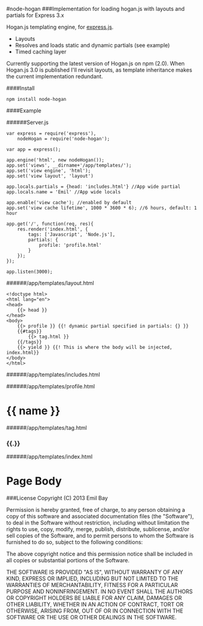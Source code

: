 #node-hogan
###Implementation for loading hogan.js with layouts and partials for Express 3.x

Hogan.js templating engine, for [express.js](http://expressjs.com/).

* Layouts
* Resolves and loads static and dynamic partials (see example)
* Timed caching layer

Currently supporting the latest version of Hogan.js on npm (2.0).
When Hogan.js 3.0 is published I'll revisit layouts, as template inheritance makes the current implementation redundant.

####Install

    npm install node-hogan

####Example

######Server.js

    var express = require('express'),
        nodeHogan = require('node-hogan');

    var app = express();

    app.engine('html', new nodeHogan());
    app.set('views', __dirname+'/app/templates/');
    app.set('view engine', 'html');
    app.set('view layout', 'layout')
    
    app.locals.partials = {head: 'includes.html'} //App wide partial
    app.locals.name = 'Emil' //App wide locals

    app.enable('view cache'); //enabled by default
    app.set('view cache lifetime', 1000 * 3600 * 6); //6 hours, default: 1 hour

    app.get('/', function(req, res){
        res.render('index.html', {
            tags: ['Javascript', 'Node.js'],
            partials: {
                profile: 'profile.html'
            }
        });
    });

    app.listen(3000);


######/app/templates/layout.html

    <!doctype html>
    <html lang="en">
    <head>
        {{> head }}
    </head>
    <body>
        {{> profile }} {{! dynamic partial specified in partials: {} }}
        {{#tags}}
            {{> tag.html }}
        {{/tags}}
        {{> yield }} {{! This is where the body will be injected, index.html}}
    </body>
    </html>

######/app/templates/includes.html
    <script>alert('Welcome!')</script>

######/app/templates/profile.html
    <h1>{{ name }}</h1>

######/app/templates/tag.html
    <h3>{{.}}</h3>

######/app/templates/index.html
    <h1>Page Body</h1>


###License
Copyright (C) 2013 Emil Bay

Permission is hereby granted, free of charge, to any person obtaining a copy of this software and associated documentation files (the "Software"), to deal in the Software without restriction, including without limitation the rights to use, copy, modify, merge, publish, distribute, sublicense, and/or sell copies of the Software, and to permit persons to whom the Software is furnished to do so, subject to the following conditions:

The above copyright notice and this permission notice shall be included in all copies or substantial portions of the Software.

THE SOFTWARE IS PROVIDED "AS IS", WITHOUT WARRANTY OF ANY KIND, EXPRESS OR IMPLIED, INCLUDING BUT NOT LIMITED TO THE WARRANTIES OF MERCHANTABILITY, FITNESS FOR A PARTICULAR PURPOSE AND NONINFRINGEMENT. IN NO EVENT SHALL THE AUTHORS OR COPYRIGHT HOLDERS BE LIABLE FOR ANY CLAIM, DAMAGES OR OTHER LIABILITY, WHETHER IN AN ACTION OF CONTRACT, TORT OR OTHERWISE, ARISING FROM, OUT OF OR IN CONNECTION WITH THE SOFTWARE OR THE USE OR OTHER DEALINGS IN THE SOFTWARE.

